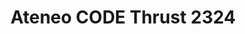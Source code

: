 ---
title: Ateneo CODE Thrust 2324
redirect_to: https://drive.google.com/drive/folders/12K6fdUrmGGF_JZ3tpTrTddSS3KfFmaE9?usp=sharing
redirect_from: 
  - /Thrust2324
  - /thrust2324
---